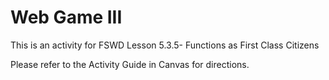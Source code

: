 # Web Game III

This is an activity for FSWD Lesson 5.3.5- Functions as First Class Citizens

Please refer to the Activity Guide in Canvas for directions.